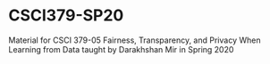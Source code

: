 # CSCI379-SP20
Material for CSCI 379-05 Fairness, Transparency, and Privacy When Learning from Data taught by Darakhshan Mir in Spring 2020
